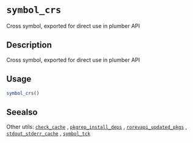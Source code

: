 # `symbol_crs`

Cross symbol, exported for direct use in plumber API


## Description

Cross symbol, exported for direct use in plumber API


## Usage

```r
symbol_crs()
```


## Seealso

Other utils:
 [`check_cache`](#checkcache) ,
 [`pkgrep_install_deps`](#pkgrepinstalldeps) ,
 [`rorevapi_updated_pkgs`](#rorevapiupdatedpkgs) ,
 [`stdout_stderr_cache`](#stdoutstderrcache) ,
 [`symbol_tck`](#symboltck)


